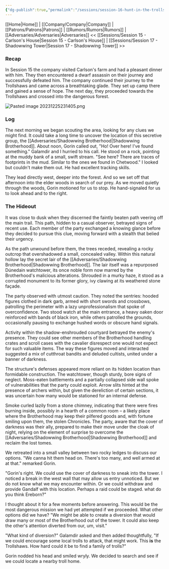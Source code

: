 ```yaml
---
{"dg-publish":true,"permalink":"/sessions/session-16-hunt-in-the-trollshaws/","tags":["TOR","tolkien","lord-of-the-rings"]}
---
```


[[Home\|Home]] | [[Company/Company\|Company]] | [[Patrons/Patrons\|Patrons]] | [[Rumors/Rumors\|Rumors]] | [[Adversaries/Adversaries\|Adversaries]]
<< [[Sessions/Session 15 - Carlson's House\|Session 15 - Carlson's House]] | [[Sessions/Session 17 - Shadowwing Tower\|Session 17 - Shadowwing Tower]] >>
### Recap
In Session 15 the company visited Carlson's farm and had a pleasant dinner with him. They then encountered a dwarf assassin on their journey and successfully defeated him. The company continued their journey to the Trollshaws and came across a breathtaking glade. They set up camp there and gained a sense of hope. The next day, they proceeded towards the Trollshaws and crossed into the dangerous forest.

![Pasted image 20231225231405.png](/img/user/zz_assetts/Pasted%20image%2020231225231405.png)
### Log

The next morning we began scouting the area, looking for any clues we might find. It could take a long time to uncover the location of this secretive group, the [[Adversaries/Shadowwing Brotherhood\|Shadowwing Brotherhood]]. About noon, Gorin called out, "Ho! Over here! I've found something." Galamdir and I hurried to his call. He stood on a rock, pointing at the muddy bank of a small, swift stream. "See here? There are traces of footprints in the mud. Similar to the ones we found in Chetwood." I looked but couldn't make them out. He had excellent tracking skills.

They lead directly west, deeper into the forest. And so we set off that afternoon into the elder woods in search of our prey. As we moved quietly through the woods, Gorin motioned for us to stop. He hand-signaled for us to look ahead and to the right.
### The Hideout

It was close to dusk when they discerned the faintly beaten path veering off the main trail. This path, hidden to a casual observer, betrayed signs of recent use. Each member of the party exchanged a knowing glance before they decided to pursue this clue, moving forward with a stealth that belied their urgency.

As the path unwound before them, the trees receded, revealing a rocky outcrop that overshadowed a small, concealed valley. Within this natural hollow lay the secret lair of the [[Adversaries/Shadowwing Brotherhood\|Shadowwing Brotherhood]]. The lair itself was a repurposed Dúnedain watchtower, its once noble form now marred by the Brotherhood's malicious alterations. Shrouded in a murky haze, it stood as a corrupted monument to its former glory, ivy clawing at its weathered stone façade.

The party observed with utmost caution. They noted the sentries: hooded figures clothed in dark garb, armed with short swords and crossbows, patrolling the perimeter with a lazy unprofessionalism that spoke of overconfidence. Two stood watch at the main entrance, a heavy oaken door reinforced with bands of black iron, while others patrolled the grounds, occasionally pausing to exchange hushed words or obscure hand signals.

Activity within the shadow-enshrouded courtyard betrayed the enemy's presence. They could see other members of the Brotherhood handling crates and scroll cases with the cavalier disrespect one would not expect for such valuable items. The way these figures moved and interacted suggested a mix of cutthroat bandits and deluded cultists, united under a banner of darkness.

The structure's defenses appeared more reliant on its hidden location than formidable construction. The watchtower, though sturdy, bore signs of neglect. Moss-eaten battlements and a partially collapsed side wall spoke of vulnerabilities that the party could exploit. Arrow slits hinted at the presence of archers within, but given the dereliction of certain sections, it was uncertain how many would be stationed for an internal defense.

Smoke curled lazily from a stone chimney, indicating that there were fires burning inside, possibly in a hearth of a common room – a likely place where the Brotherhood may keep their pilfered goods and, with fortune smiling upon them, the stolen Chronicles. The party, aware that the cover of darkness was their ally, prepared to make their move under the cloak of night, relying on the element of surprise to overcome the [[Adversaries/Shadowwing Brotherhood\|Shadowwing Brotherhood]] and reclaim the lost tomes.

We retreated into a small valley between two rocky ledges to discuss our options. "We canna hit them head on. There's too many, and well armed at at that." remarked Gorin.

"Gorin's right. We could use the cover of darkness to sneak into the tower. I noticed a break in the west wall that may allow us entry unnoticed. But we do not know what we may encounter within. Or we could withdraw and provide Gandalf with this location. Perhaps a raid could be staged. what do you think Ereborn?"

I thought about it for a few moments before answering. This would be the most dangerous mission we had yet attempted if we proceeded. What other options did we have? "We might be able to create a diversion that would draw many or most of the Brotherhood out of the tower. It could also keep the other's attention diverted from our, um, visit."

"What kind of diversion?" Galamdir asked and then added thoughtfully, "If we could encourage some local trolls to attack, that might work. This **is** the Trollshaws. How hard could it be to find a family of trolls?"

Gorin nodded his head and smiled wryly. We decided to search and see if we could locate a nearby troll home.

